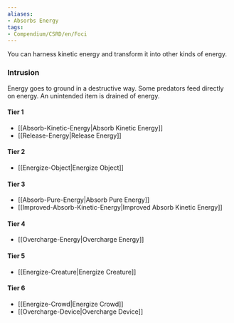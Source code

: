 ```yaml
---  
aliases:  
- Absorbs Energy  
tags:  
- Compendium/CSRD/en/Foci  
---
```

  
You can harness kinetic energy and transform it into other kinds of energy.  
 ### Intrusion  
Energy goes to ground in a destructive way. Some predators feed directly on energy. An unintended item is drained of energy.
  
#### Tier 1  
* [[Absorb-Kinetic-Energy|Absorb Kinetic Energy]]  
* [[Release-Energy|Release Energy]]  
#### Tier 2  
  
* [[Energize-Object|Energize Object]]  
#### Tier 3  
  
  - [[Absorb-Pure-Energy|Absorb Pure Energy]]  
  - [[Improved-Absorb-Kinetic-Energy|Improved Absorb Kinetic Energy]]  
#### Tier 4  
  
* [[Overcharge-Energy|Overcharge Energy]]  
#### Tier 5  
  
* [[Energize-Creature|Energize Creature]]  
#### Tier 6  
  
  - [[Energize-Crowd|Energize Crowd]]  
  - [[Overcharge-Device|Overcharge Device]]  
